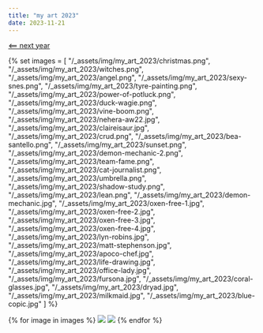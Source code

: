 ```yaml
---
title: "my art 2023"
date: 2023-11-21
---
```


[<== next year](/art/my-art-2024)

<div class="smallweb-subway-handler">
    <smallweb-subway></smallweb-subway>
</div>

<!-- <span>
    <button class="smallweb-subway" onclick="goToPrev()">&lt;==</button> 
    smallweb subway
    <button class="smallweb-subway" onclick="goToNext()">==&gt;</button>
</span> -->

{% set images = [
    "/_assets/img/my_art_2023/christmas.png",
    "/_assets/img/my_art_2023/witches.png",
    "/_assets/img/my_art_2023/angel.png",
    "/_assets/img/my_art_2023/sexy-snes.png",
    "/_assets/img/my_art_2023/tyre-painting.png",
    "/_assets/img/my_art_2023/power-of-potluck.png",
    "/_assets/img/my_art_2023/duck-wagie.png",
    "/_assets/img/my_art_2023/vine-boom.png",
    "/_assets/img/my_art_2023/nehera-aw22.jpg",
    "/_assets/img/my_art_2023/claireisaur.jpg",
    "/_assets/img/my_art_2023/crud.png",
    "/_assets/img/my_art_2023/bea-santello.png",
    "/_assets/img/my_art_2023/sunset.png",
    "/_assets/img/my_art_2023/demon-mechanic-2.png",
    "/_assets/img/my_art_2023/team-fame.png",
    "/_assets/img/my_art_2023/cat-journalist.png",
    "/_assets/img/my_art_2023/umbrella.png",
    "/_assets/img/my_art_2023/shadow-study.png",
    "/_assets/img/my_art_2023/lean.png",
    "/_assets/img/my_art_2023/demon-mechanic.jpg",
    "/_assets/img/my_art_2023/oxen-free-1.jpg",
    "/_assets/img/my_art_2023/oxen-free-2.jpg",
    "/_assets/img/my_art_2023/oxen-free-3.jpg",
    "/_assets/img/my_art_2023/oxen-free-4.jpg",
    "/_assets/img/my_art_2023/lyn-robins.jpg",
    "/_assets/img/my_art_2023/matt-stephenson.jpg",
    "/_assets/img/my_art_2023/apoco-chef.jpg",
    "/_assets/img/my_art_2023/life-drawing.jpg",
    "/_assets/img/my_art_2023/office-lady.jpg",
    "/_assets/img/my_art_2023/fursona.jpg",
    "/_assets/img/my_art_2023/coral-glasses.jpg",
    "/_assets/img/my_art_2023/dryad.jpg",
    "/_assets/img/my_art_2023/milkmaid.jpg",
    "/_assets/img/my_art_2023/blue-copic.jpg"
] %}

<div class="gallery">
{% for image in images %}
    <a href="#img_{{images.length - loop.index}}"><img class="gallery-image" src="{{image}}"></a>
    <a href="#_{{images.length - loop.index}}" class="lightbox trans" id="img_{{images.length - loop.index}}"><img src="{{image}}"></a>
{% endfor %}
</div>

<!-- TODO: add some kind of fixed aspect ratio so that these are nice and consistent-->
<!-- TODO: add fallback images -->